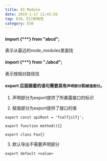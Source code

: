 ```yaml
---
title: ES Module
date: 2019-1-17 11:45:56
tag: ES6，ES7新特性
category: ES6
---
```

#### import {***} from "abcd";

表示从最近的node_modules里面找

#### import {***} from "./abcd";

表示按相对路径找

#### export 后面跟着的语句需要具有`声明部分`和`赋值部分`。

1. 声明部分为export提供了所暴露接口的标识

2. 赋值部分为export提供了接口的值

```
export const apiRoot = 'fsalfjslfj';

export function method(){}

export class Foo{}
```

3. 默认导出不需要声明部分

```
export default <value>
```